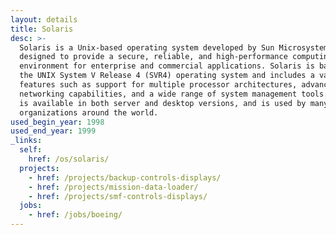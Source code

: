 ```yaml
---
layout: details
title: Solaris
desc: >-
  Solaris is a Unix-based operating system developed by Sun Microsystems. It is
  designed to provide a secure, reliable, and high-performance computing
  environment for enterprise and commercial applications. Solaris is based on
  the UNIX System V Release 4 (SVR4) operating system and includes a variety of
  features such as support for multiple processor architectures, advanced
  networking capabilities, and a wide range of system management tools. Solaris
  is available in both server and desktop versions, and is used by many
  organizations around the world.
used_begin_year: 1998
used_end_year: 1999
_links:
  self:
    href: /os/solaris/
  projects:
    - href: /projects/backup-controls-displays/
    - href: /projects/mission-data-loader/
    - href: /projects/smf-controls-displays/
  jobs:
    - href: /jobs/boeing/
---
```

